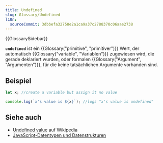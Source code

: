 ```yaml
---
title: Undefined
slug: Glossary/Undefined
l10n:
  sourceCommit: 3dbbefa32758e2a1ca9a37c2788370c06aae2738
---
```


{{GlossarySidebar}}

**`undefined`** ist ein {{Glossary("primitive", "primitiver")}} Wert, der automatisch {{Glossary("variable", "Variablen")}} zugewiesen wird, die gerade deklariert wurden, oder formalen {{Glossary("Argument", "Argumenten")}}, für die keine tatsächlichen Argumente vorhanden sind.

## Beispiel

```js
let x; //create a variable but assign it no value

console.log(`x's value is ${x}`); //logs "x's value is undefined"
```

## Siehe auch

- [Undefined value](https://en.wikipedia.org/wiki/Undefined_value) auf Wikipedia
- [JavaScript-Datentypen und Datenstrukturen](/de/docs/Web/JavaScript/Guide/Data_structures)
